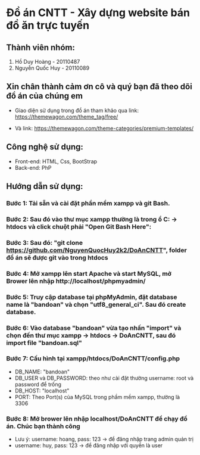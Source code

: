 # Đồ án CNTT - Xây dựng website bán đồ ăn trực tuyến

## Thành viên nhóm:
1. Hồ Duy Hoàng - 20110487
2. Nguyễn Quốc Huy - 20110089

## Xin chân thành cảm ơn cô và quý bạn đã theo dõi đồ án của chúng em

- Giao diện sử dụng trong đồ án tham khảo qua link: https://themewagon.com/theme_tag/free/

- Và link: https://themewagon.com/theme-categories/premium-templates/

## Công nghệ sử dụng:
- Front-end: HTML, Css, BootStrap
- Back-end: PhP

## Hướng dẫn sử dụng:

### Bước 1: Tải sẵn và cài đặt phần mềm xampp và git Bash.

### Bước 2: Sau đó vào thư mục xampp thường là trong ổ C: -> htdocs và click chuột phải "Open Git Bash Here":

### Bước 3: Sau đó: "git clone https://github.com/NguyenQuocHuy2k2/DoAnCNTT", folder đồ án sẽ được git vào trong htdocs

### Bước 4: Mở xampp lên start Apache và start MySQL, mở Brower lên nhập http://localhost/phpmyadmin/

### Bước 5: Truy cập database tại phpMyAdmin, đặt database name là "bandoan" và chọn "utf8_general_ci". Sau đó create database.

### Bước 6: Vào database "bandoan" vừa tạo nhấn "import" và chọn đến thư mục xampp -> htdocs -> DoAnCNTT, sau đó import file "bandoan.sql"

### Bước 7: Cấu hình tại xampp/htdocs/DoAnCNTT/config.php
- DB_NAME: "bandoan"
- DB_USER và DB_PASSWORD: theo như cài đặt thường username: root và password để trống
- DB_HOST: "localhost"
- PORT: Theo Port(s) của MySQL trong phầm mềm xampp, thường là 3306

### Bước 8: Mở brower lên nhập localhost/DoAnCNTT để chạy đồ án. Chúc bạn thành công
- Lưu ý: username: hoang, pass: 123 -> để đăng nhập trang admin quản trị
- username: huy, pass: 123 -> để đăng nhập với quyền là user


